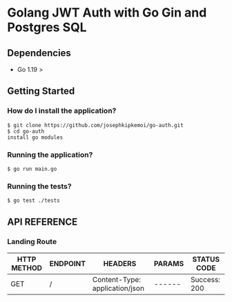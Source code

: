 # Golang JWT Auth with Go Gin and Postgres SQL
## Dependencies
+ Go 1.19 > 
## Getting Started
### How do I install the application?
```
$ git clone https://github.com/josephkipkemoi/go-auth.git
$ cd go-auth
install go modules
```
### Running the application?
`$ go run main.go`
### Running the tests?
`$ go test ./tests`
## API REFERENCE
### Landing Route
| HTTP METHOD | ENDPOINT | HEADERS | PARAMS | STATUS CODE |
| ------ | -------- | ------- | ------ | ------- |
| GET    | /        | Content-Type: application/json    | ------ | Success: 200 |

